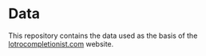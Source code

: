 # Data

This repository contains the data used as the basis of the [lotrocompletionist.com](http://lotrocompletionist.com) website.
